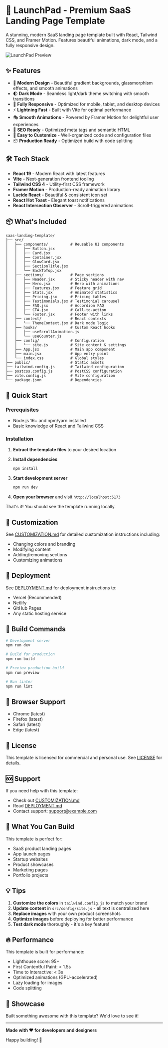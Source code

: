 # 🚀 LaunchPad - Premium SaaS Landing Page Template

A stunning, modern SaaS landing page template built with React, Tailwind CSS, and Framer Motion. Features beautiful animations, dark mode, and a fully responsive design.

![LaunchPad Preview](preview.png)

## ✨ Features

- 🎨 **Modern Design** - Beautiful gradient backgrounds, glassmorphism effects, and smooth animations
- 🌓 **Dark Mode** - Seamless light/dark theme switching with smooth transitions
- 📱 **Fully Responsive** - Optimized for mobile, tablet, and desktop devices
- ⚡ **Lightning Fast** - Built with Vite for optimal performance
- 🎭 **Smooth Animations** - Powered by Framer Motion for delightful user experiences
- 🎯 **SEO Ready** - Optimized meta tags and semantic HTML
- 🔧 **Easy to Customize** - Well-organized code and configuration files
- 📦 **Production Ready** - Optimized build with code splitting

## 🛠️ Tech Stack

- **React 19** - Modern React with latest features
- **Vite** - Next-generation frontend tooling
- **Tailwind CSS 4** - Utility-first CSS framework
- **Framer Motion** - Production-ready animation library
- **Lucide React** - Beautiful & consistent icon set
- **React Hot Toast** - Elegant toast notifications
- **React Intersection Observer** - Scroll-triggered animations

## 📦 What's Included

```
saas-landing-template/
├── src/
│   ├── components/          # Reusable UI components
│   │   ├── Button.jsx
│   │   ├── Card.jsx
│   │   ├── Container.jsx
│   │   ├── GlowCard.jsx
│   │   ├── SectionTitle.jsx
│   │   └── BackToTop.jsx
│   ├── sections/            # Page sections
│   │   ├── Header.jsx       # Sticky header with nav
│   │   ├── Hero.jsx         # Hero with animations
│   │   ├── Features.jsx     # Feature grid
│   │   ├── Stats.jsx        # Animated statistics
│   │   ├── Pricing.jsx      # Pricing tables
│   │   ├── Testimonials.jsx # Testimonial carousel
│   │   ├── FAQ.jsx          # Accordion FAQ
│   │   ├── CTA.jsx          # Call-to-action
│   │   └── Footer.jsx       # Footer with links
│   ├── context/             # React contexts
│   │   └── ThemeContext.jsx # Dark mode logic
│   ├── hooks/               # Custom React hooks
│   │   ├── useScrollAnimation.js
│   │   └── useCounter.js
│   ├── config/              # Configuration
│   │   └── site.js          # Site content & settings
│   ├── App.jsx              # Main app component
│   ├── main.jsx             # App entry point
│   └── index.css            # Global styles
├── public/                  # Static assets
├── tailwind.config.js       # Tailwind configuration
├── postcss.config.js        # PostCSS configuration
├── vite.config.js           # Vite configuration
└── package.json             # Dependencies
```

## 🚀 Quick Start

### Prerequisites

- Node.js 16+ and npm/yarn installed
- Basic knowledge of React and Tailwind CSS

### Installation

1. **Extract the template files** to your desired location

2. **Install dependencies**
   ```bash
   npm install
   ```

3. **Start development server**
   ```bash
   npm run dev
   ```

4. **Open your browser** and visit `http://localhost:5173`

That's it! You should see the template running locally.

## 🎨 Customization

See [CUSTOMIZATION.md](./CUSTOMIZATION.md) for detailed customization instructions including:
- Changing colors and branding
- Modifying content
- Adding/removing sections
- Customizing animations

## 🚢 Deployment

See [DEPLOYMENT.md](./DEPLOYMENT.md) for deployment instructions to:
- Vercel (Recommended)
- Netlify
- GitHub Pages
- Any static hosting service

## 📝 Build Commands

```bash
# Development server
npm run dev

# Build for production
npm run build

# Preview production build
npm run preview

# Run linter
npm run lint
```

## 🎯 Browser Support

- Chrome (latest)
- Firefox (latest)
- Safari (latest)
- Edge (latest)

## 📄 License

This template is licensed for commercial and personal use. See [LICENSE](./LICENSE) for details.

## 🆘 Support

If you need help with this template:
- Check out [CUSTOMIZATION.md](./CUSTOMIZATION.md)
- Read [DEPLOYMENT.md](./DEPLOYMENT.md)
- Contact support: support@example.com

## 🎉 What You Can Build

This template is perfect for:
- SaaS product landing pages
- App launch pages
- Startup websites
- Product showcases
- Marketing pages
- Portfolio projects

## 💡 Tips

1. **Customize the colors** in `tailwind.config.js` to match your brand
2. **Update content** in `src/config/site.js` - all text is centralized here
3. **Replace images** with your own product screenshots
4. **Optimize images** before deploying for better performance
5. **Test dark mode** thoroughly - it's a key feature!

## 🔥 Performance

This template is built for performance:
- Lighthouse score: 95+
- First Contentful Paint: < 1.5s
- Time to Interactive: < 3s
- Optimized animations (GPU-accelerated)
- Lazy loading for images
- Code splitting

## 🌟 Showcase

Built something awesome with this template? We'd love to see it!

---

**Made with ❤️ for developers and designers**

Happy building! 🚀

